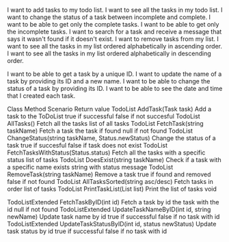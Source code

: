 I want to add tasks to my todo list.
I want to see all the tasks in my todo list.
I want to change the status of a task between incomplete and complete.
I want to be able to get only the complete tasks.
I want to be able to get only the incomplete tasks.
I want to search for a task and receive a message that says it wasn't found if it doesn't exist.
I want to remove tasks from my list.
I want to see all the tasks in my list ordered alphabetically in ascending order.
I want to see all the tasks in my list ordered alphabetically in descending order.

I want to be able to get a task by a unique ID.
I want to update the name of a task by providing its ID and a new name.
I want to be able to change the status of a task by providing its ID.
I want to be able to see the date and time that I created each task.

Class				Method												Scenario									Return value
TodoList			AddTask(Task task)									Add a task to the ToDoList					true if successful
																													false if not succesful
TodoList			AllTasks()											Fetch all the tasks							list of all tasks
TodoList			FetchTask(string taskName)							Fetch a task								the task if found
																													null if not found
TodoList			ChangeStatus(string taskName, Status.newStatus)		Change the status of a task					true if succesful
																													false if task does not exist
TodoList			FetchTasksWithStatus(Status.status)					Fetch all the tasks with a specific status	list of tasks
TodoList			DoesExist(string taskName)							Check if a task with a specific name exists	string with status message
TodoList			RemoveTask(string taskName)							Remove a task								true if found and removed
																													false if not found
TodoList			AllTasksSorted(string asc/desc)						Fetch tasks in order						list of tasks
TodoList			PrintTaskList(List<Task> list)						Print the list of tasks						void

TodoListExtended	FetchTaskByID(int id)								Fetch a task by id							the task with the id
																													null if not found
TodoListExtended	UpdateTaskNameByID(int id, string newName)			Update task name by id						true if successful
																													false if no task with id
TodoListExtended	UpdateTaskStatusByID(int id, status newStatus)		Update task status by id					true if successful
																													false if no task with id